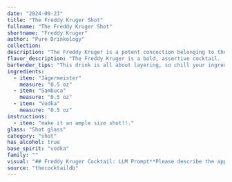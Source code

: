 ```yaml
---
date: "2024-09-23"
title: "The Freddy Kruger Shot"
fullname: "The Freddy Kruger Shot"
shortname: "Freddy Kruger"
author: "Pure Drinkology"
collection:
description: "The Freddy Kruger is a potent concoction belonging to the layered shot family. Its origins are likely recent and informal, reflecting a trend of combining strong spirits in a visually appealing, if not particularly refined, manner. "
flavor_description: "The Freddy Kruger is a bold, assertive cocktail.  The Jägermeister brings its signature herbal and spiced notes, while the Sambuca contributes a sweet, licorice-forward flavor. Vodka serves as a clean canvas, allowing the other flavors to shine. Expect a complex mix of bitter, sweet, and licorice, with a slightly warming finish. It's not for the faint of heart, but for those who enjoy adventurous flavor combinations. "
bartender_tips: "This drink is all about layering, so chill your ingredients beforehand for the best visual effect.  Pour the Jägermeister slowly down the side of the glass, followed by the Sambuca (it'll float), and top with vodka for a clean finish.  Don't stir – you want distinct layers!  Use a shot glass for a traditional presentation or a rocks glass for a larger serving. "
ingredients:
  - item: "Jägermeister"
    measure: "0.5 oz"
  - item: "Sambuca"
    measure: "0.5 oz"
  - item: "Vodka"
    measure: "0.5 oz"
instructions:
  - item: "make it an ample size shot!!."
glass: "Shot glass"
category: "shot"
has_alcohol: true
base_spirit: "vodka"
family: ""
visual: "## Freddy Kruger Cocktail: LLM Prompt**Please describe the appearance of a cocktail called Freddy Kruger made with Jägermeister, Sambuca, and Vodka. **Consider the following:*** **Color:** What is the dominant color? Are there layers, gradients, or a swirl of colors?* **Clarity:** Is the cocktail clear, cloudy, or opaque?* **Texture:**  Is it smooth, syrupy, or icy?* **Garnish:** Are there any garnishes, and if so, what are they?* **Glassware:** What type of glass is it served in?**The goal is to create a vivid description of the cocktail's visual appeal, capturing its essence and potential symbolism related to the name Freddy Kruger.** "
source: "thecocktaildb"
---
```


